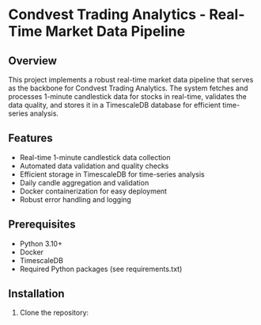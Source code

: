 # Condvest Trading Analytics - Real-Time Market Data Pipeline

## Overview
This project implements a robust real-time market data pipeline that serves as the backbone for Condvest Trading Analytics. The system fetches and processes 1-minute candlestick data for stocks in real-time, validates the data quality, and stores it in a TimescaleDB database for efficient time-series analysis.

## Features
- Real-time 1-minute candlestick data collection
- Automated data validation and quality checks
- Efficient storage in TimescaleDB for time-series analysis
- Daily candle aggregation and validation
- Docker containerization for easy deployment
- Robust error handling and logging

## Prerequisites
- Python 3.10+
- Docker
- TimescaleDB
- Required Python packages (see requirements.txt)

## Installation

1. Clone the repository:

